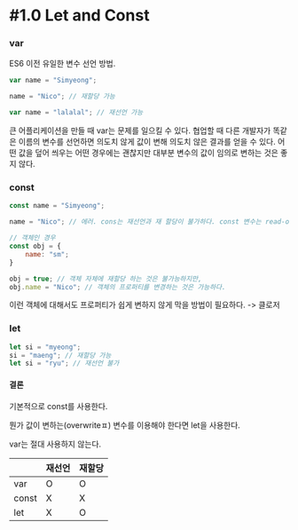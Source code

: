 # #1.0 Let and Const

### var

ES6 이전 유일한 변수 선언 방법.

```js
var name = "Simyeong";

name = "Nico"; // 재할당 가능

var name = "lalalal"; // 재선언 가능
```

큰 어플리케이션을 만들 때 var는 문제를 일으킬 수 있다. 협업할 때 다른 개발자가 똑같은 이름의 변수를 선언하면 의도치 않게 값이 변해 의도치 않은 결과를 얻을 수 있다. 어떤 값을 덮어 씌우는 어떤 경우에는 괜찮지만 대부분 변수의 값이 임의로 변하는 것은 좋지 않다.

### const 

```js
const name = "Simyeong";

name = "Nico"; // 에러. cons는 재선언과 재 할당이 불가하다. const 변수는 read-only가 된다.

// 객체인 경우
const obj = {
    name: "sm";
}

obj = true; // 객체 자체에 재할당 하는 것은 불가능하지만,
obj.name = "Nico"; // 객체의 프로퍼티를 변경하는 것은 가능하다.
```

이런 객체에 대해서도 프로퍼티가 쉽게 변하지 않게 막을 방법이 필요하다. -> 클로저

### let

```js
let si = "myeong";
si = "maeng"; // 재할당 가능
let si = "ryu"; // 재선언 불가
```

#### 결론

기본적으로 const를 사용한다. 

뭔가 값이 변하는(overwriteㅍ) 변수를 이용해야 한다면 let을 사용한다. 

var는 절대 사용하지 않는다.

| | 재선언 | 재할당 |
|---|---|---|
|var| O | O |
|const| X | X |
|let| X | O |